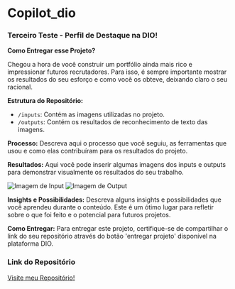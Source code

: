 # Copilot_dio

### Terceiro Teste - Perfil de Destaque na DIO!

**Como Entregar esse Projeto?**

Chegou a hora de você construir um portfólio ainda mais rico e impressionar futuros recrutadores. Para isso, é sempre importante mostrar os resultados do seu esforço e como você os obteve, deixando claro o seu racional.

**Estrutura do Repositório:**
- `/inputs`: Contém as imagens utilizadas no projeto.
- `/outputs`: Contém os resultados de reconhecimento de texto das imagens.

**Processo:**
Descreva aqui o processo que você seguiu, as ferramentas que usou e como elas contribuíram para os resultados do projeto.

**Resultados:**
Aqui você pode inserir algumas imagens dos inputs e outputs para demonstrar visualmente os resultados do seu trabalho.

![Imagem de Input](inputs/Microsoft-Copilot-Available.PNG)
![Imagem de Output](outputs/output_copilot_search.bmp)

**Insights e Possibilidades:**
Descreva alguns insights e possibilidades que você aprendeu durante o conteúdo. Este é um ótimo lugar para refletir sobre o que foi feito e o potencial para futuros projetos.

**Como Entregar:**
Para entregar este projeto, certifique-se de compartilhar o link do seu repositório através do botão 'entregar projeto' disponível na plataforma DIO.

### Link do Repositório
[Visite meu Repositório!](URL-do-seu-repositório)


